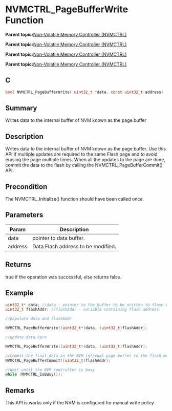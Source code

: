# NVMCTRL\_PageBufferWrite Function

**Parent topic:**[Non-Volatile Memory Controller \(NVMCTRL\)](GUID-A30BB89B-1FD8-4F1A-B3AC-83992F5EFDFF.md)

**Parent topic:**[Non-Volatile Memory Controller \(NVMCTRL\)](GUID-A1BD9B9F-8E63-4DD7-A61E-93F9BAF07A6E.md)

**Parent topic:**[Non-Volatile Memory Controller \(NVMCTRL\)](GUID-66187F2C-08F3-4218-B768-FD2C65ECCC20.md)

**Parent topic:**[Non-Volatile Memory Controller \(NVMCTRL\)](GUID-BDDBCD3E-039E-4AB8-86D1-04EEA8A6AE67.md)

## C

```c
bool NVMCTRL_PageBufferWrite( uint32_t *data, const uint32_t address)
```

## Summary

Writes data to the internal buffer of NVM known as the page buffer

## Description

Writes data to the internal buffer of NVM known as the page buffer. Use this API if multiple updates are required to the same Flash page and to avoid erasing the page multiple times. When all the updates to the page are done, commit the data to the flash by calling the NVMCTRL\_PageBufferCommit\(\) API.

## Precondition

The NVMCTRL\_Initialize\(\) function should have been called once.

## Parameters

|Param|Description|
|-----|-----------|
|data|pointer to data buffer.|
|address|Data Flash address to be modified.|

## Returns

true if the operation was successful, else returns false.

## Example

```c
uint32_t* data; //data - pointer to the buffer to be written to flash memory
uint32_t flashAddr; //flashAddr - variable containing flash address

//populate data and flashAddr

NVMCTRL_PageBufferWrite((uint32_t*)data, (uint32_t)flashAddr);

//update data here

NVMCTRL_PageBufferWrite((uint32_t*)data, (uint32_t)flashAddr);

//Commit the final data in the NVM internal page buffer to the flash memory
NVMCTRL_PageBufferCommit((uint32_t)flashAddr);

//Wait until the NVM controller is busy
while (NVMCTRL_IsBusy());

```

## Remarks

This API is works only if the NVM is configured for manual write policy

